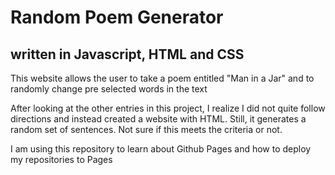 # Random Poem Generator #
## written in Javascript, HTML and CSS ##

This website allows the user to take a poem entitled
"Man in a Jar" and to randomly change pre selected
words in the text

After looking at the other entries in this project, I realize I did not quite follow directions and instead created a website with HTML.  Still, it generates a random set of sentences.  Not sure if this meets the criteria or not.

I am using this repository to learn about Github Pages and how to deploy my repositories to Pages